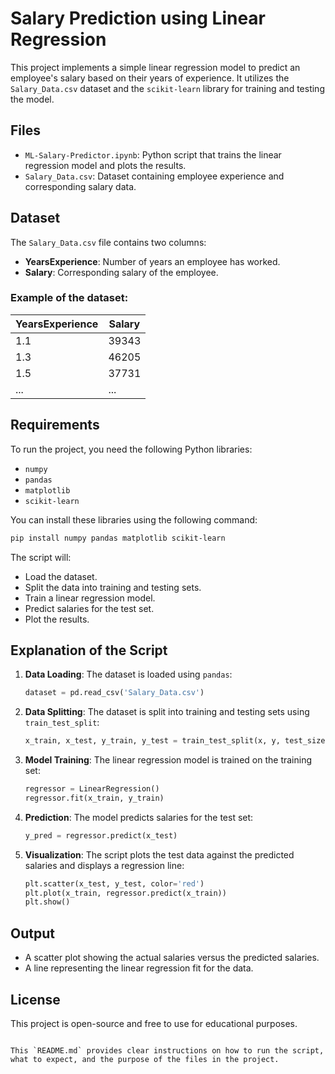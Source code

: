 # Salary Prediction using Linear Regression

This project implements a simple linear regression model to predict an employee's salary based on their years of experience. It utilizes the `Salary_Data.csv` dataset and the `scikit-learn` library for training and testing the model.

## Files

- `ML-Salary-Predictor.ipynb`: Python script that trains the linear regression model and plots the results.
- `Salary_Data.csv`: Dataset containing employee experience and corresponding salary data.

## Dataset

The `Salary_Data.csv` file contains two columns:

- **YearsExperience**: Number of years an employee has worked.
- **Salary**: Corresponding salary of the employee.

### Example of the dataset:
| YearsExperience | Salary  |
|-----------------|---------|
| 1.1             | 39343   |
| 1.3             | 46205   |
| 1.5             | 37731   |
| ...             | ...     |

## Requirements

To run the project, you need the following Python libraries:

- `numpy`
- `pandas`
- `matplotlib`
- `scikit-learn`

You can install these libraries using the following command:

```bash
pip install numpy pandas matplotlib scikit-learn
```



The script will:
- Load the dataset.
- Split the data into training and testing sets.
- Train a linear regression model.
- Predict salaries for the test set.
- Plot the results.

## Explanation of the Script

1. **Data Loading**: 
   The dataset is loaded using `pandas`:
   ```python
   dataset = pd.read_csv('Salary_Data.csv')
   ```

2. **Data Splitting**:
   The dataset is split into training and testing sets using `train_test_split`:
   ```python
   x_train, x_test, y_train, y_test = train_test_split(x, y, test_size=1/3, random_state=0)
   ```

3. **Model Training**:
   The linear regression model is trained on the training set:
   ```python
   regressor = LinearRegression()
   regressor.fit(x_train, y_train)
   ```

4. **Prediction**:
   The model predicts salaries for the test set:
   ```python
   y_pred = regressor.predict(x_test)
   ```

5. **Visualization**:
   The script plots the test data against the predicted salaries and displays a regression line:
   ```python
   plt.scatter(x_test, y_test, color='red')
   plt.plot(x_train, regressor.predict(x_train))
   plt.show()
   ```

## Output

- A scatter plot showing the actual salaries versus the predicted salaries.
- A line representing the linear regression fit for the data.

## License

This project is open-source and free to use for educational purposes.
```

This `README.md` provides clear instructions on how to run the script, what to expect, and the purpose of the files in the project.
